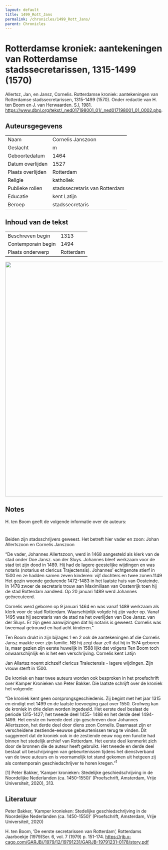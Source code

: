 ```yaml
---
layout: default
title: 1499_Rott_Jans
permalink: /chronicles/1499_Rott_Jans/
parent: Chronicles
--- 
```



# Rotterdamse kroniek: aantekeningen van Rotterdamse stadssecretarissen, 1315-1499 (1570) 

Allertsz, Jan, en Jansz, Cornelis. Rotterdamse kroniek: aantekeningen van Rotterdamse stadssecretarissen, 1315-1499 (1570). Onder redactie van H. ten Boom en J. van Herwaarden. S.l, 1981. <https://www.dbnl.org/tekst/_ned017198001_01/_ned017198001_01_0002.php>. 

## Auteursgegevens 

| | | 
| --------------- | --------------- | 
| Naam | Cornelis Janszoon| 
| Geslacht | m | 
| Geboortedatum | 1464 | 
| Datum overlijden | 1527 | 
| Plaats overlijden | Rotterdam | 
| Religie | katholiek | 
| Publieke rollen | stadssecretaris van Rotterdam | 
| Educatie | kent Latijn | 
| Beroep | stadssecretaris | 

## Inhoud van de tekst 

| | | 
| --------------- | --------------- | 
| Beschreven begin | 1313 | 
| Contemporain begin | 1494 | 
| Plaats onderwerp | Rotterdam | 

[<img src="..\..\barplots_chronicles\1499_Rott_Jans.jpg" width="750"/>](..\..\barplots_chronicles\1499_Rott_Jans.jpg) 


## Notes 

H. ten Boom geeft de volgende informatie over de auteurs:

# 
Beiden zijn stadsschrijvers geweest. Het betreft hier vader en zoon: Johan
Allertszoon en Cornelis Janszoon

“De vader, Johannes Allertszoon, werd in 1468 aangesteld als klerk van de stad onder Doe Jansz. van der Sluys. Johannes bleef werkzaam voor de stad tot zijn dood in 1489. Hij had de lagere geestelijke wijdingen en was notaris (notarius et clericus Trajectensis). Johannes’ echtgenote stierf in 1500 en ze hadden samen zeven kinderen: vijf dochters en twee zonen.1149 Het gezin woonde gedurende 1472-1483 in het laatste huis van Oosteinde. In 1478 zwoer de secretaris trouw aan Maximiliaan van Oostenrijk toen hij de stad Rotterdam aandeed. Op 20 januari 1489 werd Johannes geëxecuteerd.

Cornelis werd geboren op 9 januari 1464 en was vanaf 1489 werkzaam als klerk voor de stad Rotterdam. Waarschijnlijk volgde hij zijn vader op. Vanaf 1495 was hij secretaris van de stad na het overlijden van Doe Jansz. van der Sluys. Er zijn geen aanwijzingen dat hij notaris is geweest. Cornelis was tweemaal getrouwd en had acht kinderen.”
  
Ten Boom drukt in zijn bijlages 1 en 2 ook de aantekeningen af die Cornelis
Jansz maakte over zijn familie. NB hij zegt daar zelf dat hij in 1574 geboren is, maar gezien zijn eerste huwelijk in 1588 lijkt dat volgens Ten Boom toch onwaarschijnlijk en is het een verschrijving. Cornelis kent Latijn

Jan Allartsz noemt zichzelf clericus Traiectensis - lagere wijdingen. Zijn
vrouw sterft in 1500.

De kroniek en haar twee auteurs worden ook besproken in het proefschrift over Kamper Kronieken van Peter Bakker. Die laatste schrijft over de kroniek het volgende:

“De kroniek kent geen oorsprongsgeschiedenis. Zij begint met het jaar 1315 en eindigt met 1499 en de laatste toevoeging gaat over 1550. Grofweg kan de
kroniek in drie delen worden ingedeeld. Het eerste deel beslaat de periode
1315-1427; het tweede deel 1455- 1488 en het derde deel 1494-1499. Het eerste en tweede deel zijn geschreven door Johannes Allertszoon, het derde deel door diens zoon Cornelis. Daarnaast zijn er verscheidene zestiende-eeuwse gebeurtenissen terug te vinden. Dit suggereert dat de kroniek ook in de zestiende eeuw nog een functie had binnen het stedelijk archief van Rotterdam. Het eerste deel kenmerkt zich door de bronnen die de auteur heeft gebruikt. Het tweede en derde deel bestaat uit beschrijvingen van gebeurtenissen tijdens het dienstverband van de twee auteurs en is voornamelijk tot stand gekomen uit hetgeen zij als contemporain geschiedschrijver te horen kregen.”<sup>1</sup>


[1] Peter Bakker, ‘Kamper kronieken: Stedelijke geschiedschrijving in de
Noordelijke Nederlanden (ca. 1450-1550)’ (Proefschrift, Amsterdam, Vrije
Universiteit, 2020), 313.


## Literatuur

Peter Bakker, ‘Kamper kronieken: Stedelijke geschiedschrijving in de
Noordelijke Nederlanden (ca. 1450-1550)’ (Proefschrift, Amsterdam, Vrije
Universiteit, 2020) 

H. ten Boom, ‘De eerste secretarissen van Rotterdam’, Rotterdams
Jaarboekje (1979)Ser. 6, vol. 7 (1979) p. 151-174. https://rjb.x-cago.com/GARJB//1979/12/19791231/GARJB-19791231-0178/story.pdf